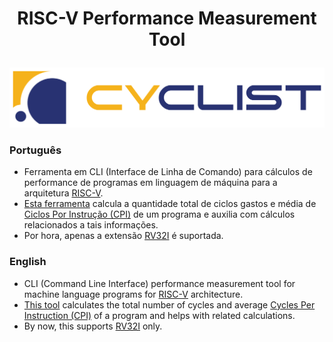 #  <p align="center">RISC-V Performance Measurement Tool</p>
![Cyclist](https://github.com/Zvorky/Cyclist/blob/main/artwork/cyclist_logo.svg)
### Português  
- Ferramenta em CLI (Interface de Linha de Comando) para cálculos de performance de programas em linguagem de máquina para a arquitetura [RISC-V](https://riscv.org/about/).  
- [Esta ferramenta](https://github.com/Zvorky/Cyclist/blob/main/modules/CPI.py) calcula a quantidade total de ciclos gastos e média de [Ciclos Por Instrução (CPI)](https://pt.wikipedia.org/wiki/Ciclos_por_instru%C3%A7%C3%A3o) de um programa e auxilia com cálculos relacionados a tais informações.  
- Por hora, apenas a extensão [RV32I](https://five-embeddev.com/riscv-isa-manual/latest/rv32.html) é suportada.

### English
- CLI (Command Line Interface) performance measurement tool for machine language programs for [RISC-V](https://riscv.org/about/) architecture.
- [This tool](https://github.com/Zvorky/Cyclist/blob/main/modules/CPI.py) calculates the total number of cycles and average [Cycles Per Instruction (CPI)](https://en.wikipedia.org/wiki/Cycles_per_instruction) of a program and helps with related calculations.
- By now, this supports [RV32I](https://five-embeddev.com/riscv-isa-manual/latest/rv32.html) only.
